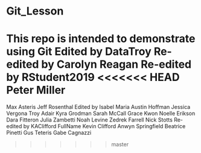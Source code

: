 # Git_Lesson
This repo is intended to demonstrate using Git
Edited by DataTroy
Re-edited by Carolyn Reagan
Re-edited by RStudent2019
<<<<<<< HEAD
Peter Miller
=======
Max Asteris
Jeff Rosenthal
Edited by Isabel Maria
Austin Hoffman
Jessica Vergona
Troy Adair
Kyra Grodman
Sarah McCall
Grace Kwon
Noelle Erikson
Dara Fitteron
Julia Zambetti
Noah Levine
Zedrek Farrell
Nick Stotts 
Re-edited by KAClifford
FullName Kevin Clifford
Anwyn Springfield
Beatrice Pinetti
Gus Teteris
Gabe Cagnazzi
>>>>>>> master
